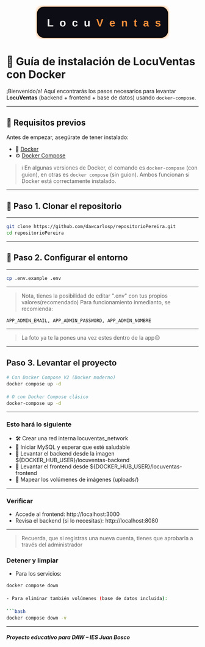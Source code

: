 <p align="center">
  <img src="https://github.com/dawcarlosp/dawcarlosp/blob/main/logoAnimadoLocuVentas.svg" width="350"/>
</p>

# 🐳 Guía de instalación de LocuVentas con Docker

¡Bienvenido/a! Aquí encontrarás los pasos necesarios para levantar **LocuVentas** (backend + frontend + base de datos) usando `docker-compose`.

---

## 🧱 Requisitos previos

Antes de empezar, asegúrate de tener instalado:

- 🐋 [Docker](https://docs.docker.com/get-docker/)
- ⚙️ [Docker Compose](https://docs.docker.com/compose/install/)

> ℹ️ En algunas versiones de Docker, el comando es `docker-compose` (con guion), en otras es `docker compose` (sin guion). Ambos funcionan si Docker está correctamente instalado.

---

## 📁 Paso 1. Clonar el repositorio

---

```bash
git clone https://github.com/dawcarlosp/repositorioPereira.git
cd repositorioPereira
```

---

## 📁 Paso 2. Configurar el entorno

---

```bash
cp .env.example .env
```

---

> Nota, tienes la posibilidad de editar ".env" con tus propios valores(recomendado)
> Para funcionamiento inmedianto, se recomienda:

```bash
APP_ADMIN_EMAIL, APP_ADMIN_PASSWORD, APP_ADMIN_NOMBRE
```
---

> La foto ya te la pones una vez estes dentro de la app😉​

---

## Paso 3. Levantar el proyecto

```bash
# Con Docker Compose V2 (Docker moderno)
docker compose up -d

# O con Docker Compose clásico
docker-compose up -d
```
---

### Esto hará lo siguiente

- 🛠️ Crear una red interna locuventas_network
- 🐬 Iniciar MySQL y esperar que esté saludable
- 🔧 Levantar el backend desde la imagen ${DOCKER_HUB_USER}/locuventas-backend
- 🎨 Levantar el frontend desde ${DOCKER_HUB_USER}/locuventas-frontend
- 📁 Mapear los volúmenes de imágenes (uploads/)

--- 

### Verificar

- Accede al frontend: http://localhost:3000
- Revisa el backend (si lo necesitas): http://localhost:8080

--- 

> Recuerda, que si registras una nueva cuenta, tienes que aprobarla a través del administrador

###  Detener y limpiar

- Para los servicios:

```bash
docker compose down

- Para eliminar también volúmenes (base de datos incluida):

```bash
docker compose down -v
```
---

##### Proyecto educativo para DAW – IES Juan Bosco

